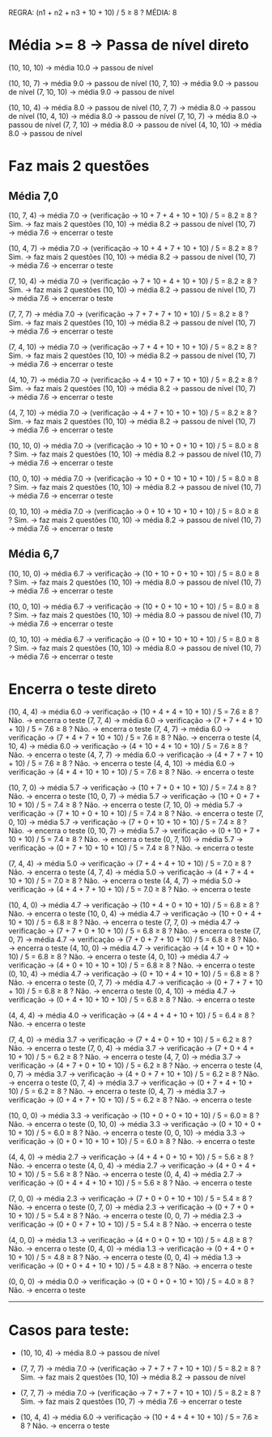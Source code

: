 REGRA: (n1 + n2 + n3 + 10 + 10) / 5 ≥ 8 ?
MÉDIA: 8

# Média >= 8 → Passa de nível direto

(10, 10, 10)  → média 10.0  →  passou de nível

(10, 10, 7)   → média 9.0  →  passou de nível
(10, 7, 10)   → média 9.0  →  passou de nível
(7, 10, 10)   → média 9.0  →  passou de nível

(10, 10, 4)   → média 8.0  →  passou de nível
(10, 7, 7)    → média 8.0  →  passou de nível
(10, 4, 10)   → média 8.0  →  passou de nível
(7, 10, 7)    → média 8.0  →  passou de nível
(7, 7, 10)    → média 8.0  →  passou de nível
(4, 10, 10)   → média 8.0  →  passou de nível

# Faz mais 2 questões
 
  ## Média 7,0  

(10, 7, 4) → média 7.0 →  (verificação → 10 + 7 + 4 + 10 + 10) / 5 = 8.2 ≥ 8 ? Sim.  →  faz mais 2 questões
  (10, 10) → média 8.2 →  passou de nível
  (10, 7) → média 7.6 →  encerrar o teste

(10, 4, 7) → média 7.0 →  (verificação → 10 + 4 + 7 + 10 + 10) / 5 = 8.2 ≥ 8 ? Sim.  →  faz mais 2 questões
  (10, 10) → média 8.2 →  passou de nível
  (10, 7) → média 7.6 →  encerrar o teste

(7, 10, 4) → média 7.0 →  (verificação → 7 + 10 + 4 + 10 + 10) / 5 = 8.2 ≥ 8 ? Sim.  →  faz mais 2 questões
  (10, 10) → média 8.2 →  passou de nível
  (10, 7) → média 7.6 →  encerrar o teste

(7, 7, 7) → média 7.0 →  (verificação → 7 + 7 + 7 + 10 + 10) / 5 = 8.2 ≥ 8 ? Sim.  →  faz mais 2 questões
  (10, 10) → média 8.2 →  passou de nível
  (10, 7) → média 7.6 →  encerrar o teste

(7, 4, 10) → média 7.0 →  (verificação → 7 + 4 + 10 + 10 + 10) / 5 = 8.2 ≥ 8 ? Sim.  →  faz mais 2 questões
  (10, 10) → média 8.2 →  passou de nível
  (10, 7) → média 7.6 →  encerrar o teste

(4, 10, 7) → média 7.0 →  (verificação → 4 + 10 + 7 + 10 + 10) / 5 = 8.2 ≥ 8 ? Sim.  →  faz mais 2 questões
  (10, 10) → média 8.2 →  passou de nível
  (10, 7) → média 7.6 →  encerrar o teste

(4, 7, 10) → média 7.0 →  (verificação → 4 + 7 + 10 + 10 + 10) / 5 = 8.2 ≥ 8 ? Sim.  →  faz mais 2 questões
  (10, 10) → média 8.2 →  passou de nível
  (10, 7) → média 7.6 →  encerrar o teste

(10, 10, 0) → média 7.0 →  (verificação → 10 + 10 + 0 + 10 + 10) / 5 = 8.0 ≥ 8 ? Sim.  →  faz mais 2 questões
  (10, 10) → média 8.2 →  passou de nível
  (10, 7) → média 7.6 →  encerrar o teste

(10, 0, 10) → média 7.0 →  (verificação → 10 + 0 + 10 + 10 + 10) / 5 = 8.0 ≥ 8 ? Sim.  →  faz mais 2 questões
  (10, 10) → média 8.2 →  passou de nível
  (10, 7) → média 7.6 →  encerrar o teste

(0, 10, 10) → média 7.0 →  (verificação → 0 + 10 + 10 + 10 + 10) / 5 = 8.0 ≥ 8 ? Sim.  →  faz mais 2 questões
  (10, 10) → média 8.2 →  passou de nível
  (10, 7) → média 7.6 →  encerrar o teste

  ## Média 6,7  

(10, 10, 0)   → média 6.7 →  verificação → (10 + 10 + 0 + 10 + 10) / 5 = 8.0 ≥ 8 ? Sim.  →  faz mais 2 questões
  (10, 10) → média 8.0 →  passou de nível
  (10, 7) → média 7.6 →  encerrar o teste

(10, 0, 10)   → média 6.7 →  verificação → (10 + 0 + 10 + 10 + 10) / 5 = 8.0 ≥ 8 ? Sim.  →  faz mais 2 questões
  (10, 10) → média 8.0 →  passou de nível
  (10, 7) → média 7.6 →  encerrar o teste

(0, 10, 10)   → média 6.7 →  verificação → (0 + 10 + 10 + 10 + 10) / 5 = 8.0 ≥ 8 ? Sim.  →  faz mais 2 questões
  (10, 10) → média 8.0 →  passou de nível
  (10, 7) → média 7.6 →  encerrar o teste

# Encerra o teste direto

(10, 4, 4)   →  média 6.0 →  verificação → (10 + 4 + 4 + 10 + 10) / 5 = 7.6 ≥ 8 ? Não.  →  encerra o teste
(7, 7, 4)    →  média 6.0 →  verificação → (7 + 7 + 4 + 10 + 10) / 5 = 7.6 ≥ 8 ? Não.  →  encerra o teste
(7, 4, 7)    →  média 6.0 →  verificação → (7 + 4 + 7 + 10 + 10) / 5 = 7.6 ≥ 8 ? Não.  →  encerra o teste
(4, 10, 4)   →  média 6.0 →  verificação → (4 + 10 + 4 + 10 + 10) / 5 = 7.6 ≥ 8 ? Não.  →  encerra o teste
(4, 7, 7)    →  média 6.0 →  verificação → (4 + 7 + 7 + 10 + 10) / 5 = 7.6 ≥ 8 ? Não.  →  encerra o teste
(4, 4, 10)   →  média 6.0 →  verificação → (4 + 4 + 10 + 10 + 10) / 5 = 7.6 ≥ 8 ? Não.  →  encerra o teste

(10, 7, 0)   →  média 5.7 →  verificação → (10 + 7 + 0 + 10 + 10) / 5 = 7.4 ≥ 8 ? Não.  →  encerra o teste
(10, 0, 7)   →  média 5.7 →  verificação → (10 + 0 + 7 + 10 + 10) / 5 = 7.4 ≥ 8 ? Não.  →  encerra o teste
(7, 10, 0)   →  média 5.7 →  verificação → (7 + 10 + 0 + 10 + 10) / 5 = 7.4 ≥ 8 ? Não.  →  encerra o teste
(7, 0, 10)   →  média 5.7 →  verificação → (7 + 0 + 10 + 10 + 10) / 5 = 7.4 ≥ 8 ? Não.  →  encerra o teste
(0, 10, 7)   →  média 5.7 →  verificação → (0 + 10 + 7 + 10 + 10) / 5 = 7.4 ≥ 8 ? Não.  →  encerra o teste
(0, 7, 10)   →  média 5.7 →  verificação → (0 + 7 + 10 + 10 + 10) / 5 = 7.4 ≥ 8 ? Não.  →  encerra o teste

(7, 4, 4)    →  média 5.0 →  verificação → (7 + 4 + 4 + 10 + 10) / 5 = 7.0 ≥ 8 ? Não.  →  encerra o teste
(4, 7, 4)    →  média 5.0 →  verificação → (4 + 7 + 4 + 10 + 10) / 5 = 7.0 ≥ 8 ? Não.  →  encerra o teste
(4, 4, 7)    →  média 5.0 →  verificação → (4 + 4 + 7 + 10 + 10) / 5 = 7.0 ≥ 8 ? Não.  →  encerra o teste

(10, 4, 0)   →  média 4.7 →  verificação → (10 + 4 + 0 + 10 + 10) / 5 = 6.8 ≥ 8 ? Não.  →  encerra o teste
(10, 0, 4)   →  média 4.7 →  verificação → (10 + 0 + 4 + 10 + 10) / 5 = 6.8 ≥ 8 ? Não.  →  encerra o teste
(7, 7, 0)    →  média 4.7 →  verificação → (7 + 7 + 0 + 10 + 10) / 5 = 6.8 ≥ 8 ? Não.  →  encerra o teste
(7, 0, 7)    →  média 4.7 →  verificação → (7 + 0 + 7 + 10 + 10) / 5 = 6.8 ≥ 8 ? Não.  →  encerra o teste
(4, 10, 0)   →  média 4.7 →  verificação → (4 + 10 + 0 + 10 + 10) / 5 = 6.8 ≥ 8 ? Não.  →  encerra o teste
(4, 0, 10)   →  média 4.7 →  verificação → (4 + 0 + 10 + 10 + 10) / 5 = 6.8 ≥ 8 ? Não.  →  encerra o teste
(0, 10, 4)   →  média 4.7 →  verificação → (0 + 10 + 4 + 10 + 10) / 5 = 6.8 ≥ 8 ? Não.  →  encerra o teste
(0, 7, 7)    →  média 4.7 →  verificação → (0 + 7 + 7 + 10 + 10) / 5 = 6.8 ≥ 8 ? Não.  →  encerra o teste
(0, 4, 10)   →  média 4.7 →  verificação → (0 + 4 + 10 + 10 + 10) / 5 = 6.8 ≥ 8 ? Não.  →  encerra o teste

(4, 4, 4)    →  média 4.0 →  verificação → (4 + 4 + 4 + 10 + 10) / 5 = 6.4 ≥ 8 ? Não.  →  encerra o teste

(7, 4, 0)    →  média 3.7 →  verificação → (7 + 4 + 0 + 10 + 10) / 5 = 6.2 ≥ 8 ? Não.  →  encerra o teste
(7, 0, 4)    →  média 3.7 →  verificação → (7 + 0 + 4 + 10 + 10) / 5 = 6.2 ≥ 8 ? Não.  →  encerra o teste
(4, 7, 0)    →  média 3.7 →  verificação → (4 + 7 + 0 + 10 + 10) / 5 = 6.2 ≥ 8 ? Não.  →  encerra o teste
(4, 0, 7)    →  média 3.7 →  verificação → (4 + 0 + 7 + 10 + 10) / 5 = 6.2 ≥ 8 ? Não.  →  encerra o teste
(0, 7, 4)    →  média 3.7 →  verificação → (0 + 7 + 4 + 10 + 10) / 5 = 6.2 ≥ 8 ? Não.  →  encerra o teste
(0, 4, 7)    →  média 3.7 →  verificação → (0 + 4 + 7 + 10 + 10) / 5 = 6.2 ≥ 8 ? Não.  →  encerra o teste

(10, 0, 0)   →  média 3.3 →  verificação → (10 + 0 + 0 + 10 + 10) / 5 = 6.0 ≥ 8 ? Não.  →  encerra o teste
(0, 10, 0)   →  média 3.3 →  verificação → (0 + 10 + 0 + 10 + 10) / 5 = 6.0 ≥ 8 ? Não.  →  encerra o teste
(0, 0, 10)   →  média 3.3 →  verificação → (0 + 0 + 10 + 10 + 10) / 5 = 6.0 ≥ 8 ? Não.  →  encerra o teste

(4, 4, 0)    →  média 2.7 →  verificação → (4 + 4 + 0 + 10 + 10) / 5 = 5.6 ≥ 8 ? Não.  →  encerra o teste
(4, 0, 4)    →  média 2.7 →  verificação → (4 + 0 + 4 + 10 + 10) / 5 = 5.6 ≥ 8 ? Não.  →  encerra o teste
(0, 4, 4)    →  média 2.7 →  verificação → (0 + 4 + 4 + 10 + 10) / 5 = 5.6 ≥ 8 ? Não.  →  encerra o teste

(7, 0, 0)    →  média 2.3 →  verificação → (7 + 0 + 0 + 10 + 10) / 5 = 5.4 ≥ 8 ? Não.  →  encerra o teste
(0, 7, 0)    →  média 2.3 →  verificação → (0 + 7 + 0 + 10 + 10) / 5 = 5.4 ≥ 8 ? Não.  →  encerra o teste
(0, 0, 7)    →  média 2.3 →  verificação → (0 + 0 + 7 + 10 + 10) / 5 = 5.4 ≥ 8 ? Não.  →  encerra o teste

(4, 0, 0)    →  média 1.3 →  verificação → (4 + 0 + 0 + 10 + 10) / 5 = 4.8 ≥ 8 ? Não.  →  encerra o teste
(0, 4, 0)    →  média 1.3 →  verificação → (0 + 4 + 0 + 10 + 10) / 5 = 4.8 ≥ 8 ? Não.  →  encerra o teste
(0, 0, 4)    →  média 1.3 →  verificação → (0 + 0 + 4 + 10 + 10) / 5 = 4.8 ≥ 8 ? Não.  →  encerra o teste

(0, 0, 0)    →  média 0.0 →  verificação → (0 + 0 + 0 + 10 + 10) / 5 = 4.0 ≥ 8 ? Não.  →  encerra o teste

---

# Casos para teste:

- (10, 10, 4) → média 8.0 → passou de nível

- (7, 7, 7) → média 7.0 →  (verificação → 7 + 7 + 7 + 10 + 10) / 5 = 8.2 ≥ 8 ? Sim.  →  faz mais 2 questões
  (10, 10) → média 8.2 →  passou de nível

- (7, 7, 7) → média 7.0 →  (verificação → 7 + 7 + 7 + 10 + 10) / 5 = 8.2 ≥ 8 ? Sim.  →  faz mais 2 questões
  (10, 7) → média 7.6 →  encerrar o teste

- (10, 4, 4)   →  média 6.0 →  verificação → (10 + 4 + 4 + 10 + 10) / 5 = 7.6 ≥ 8 ? Não.  →  encerra o teste
